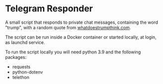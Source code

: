 # Telegram Responder

A small script that responds to private chat messages, containing the word "trump", with a random quote from [whatdoestrumpthink.com](https://whatdoestrumpthink.com).

The script can be run inside a Docker container or started locally, at login, as launchd service.

To run the script locally you will need python 3.9 and the following packages:

* requests
* python-dotenv
* telethon

